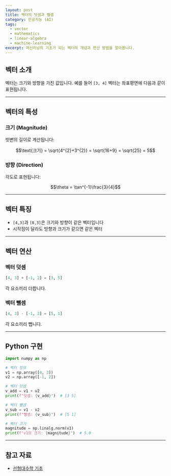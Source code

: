 ```yaml
---
layout: post
title: 벡터의 덧셈과 뺄셈
category: 인공지능 (AI)
tags:
  - vector
  - mathematics
  - linear-algebra
  - machine-learning
excerpt: 머신러닝의 기초가 되는 벡터의 개념과 연산 방법을 알아봅니다.
---
```


## 벡터 소개

벡터는 크기와 방향을 가진 값입니다. 예를 들어 `[3, 4]` 벡터는 좌표평면에 다음과 같이 표현됩니다.

---

## 벡터의 특성

### 크기 (Magnitude)

빗변의 길이로 계산됩니다:

$$\text{크기} = \sqrt{4^{2}+3^{2}} = \sqrt{16+9} = \sqrt{25} = 5$$

### 방향 (Direction)

각도로 표현됩니다:

$$\theta = \tan^{-1}\frac{3}{4}$$

---

## 벡터 특징

- `[4,3]`과 `[8,3]`은 크기와 방향이 같은 벡터입니다
- 시작점이 달라도 방향과 크기가 같으면 같은 벡터

---

## 벡터 연산

### 벡터 덧셈

```python
[4, 3] + [-1, 2] = [3, 5]
```

각 요소끼리 더합니다.

### 벡터 뺄셈

```python
[4, 3] - [-1, 2] = [5, 1]
```

각 요소끼리 뺍니다.

---

## Python 구현

```python
import numpy as np

# 벡터 정의
v1 = np.array([4, 3])
v2 = np.array([-1, 2])

# 벡터 덧셈
v_add = v1 + v2
print(f"덧셈: {v_add}")  # [3 5]

# 벡터 뺄셈
v_sub = v1 - v2
print(f"뺄셈: {v_sub}")  # [5 1]

# 벡터 크기
magnitude = np.linalg.norm(v1)
print(f"v1의 크기: {magnitude}")  # 5.0
```

---

## 참고 자료

- [선형대수학 기초](https://www.khanacademy.org/math/linear-algebra)
